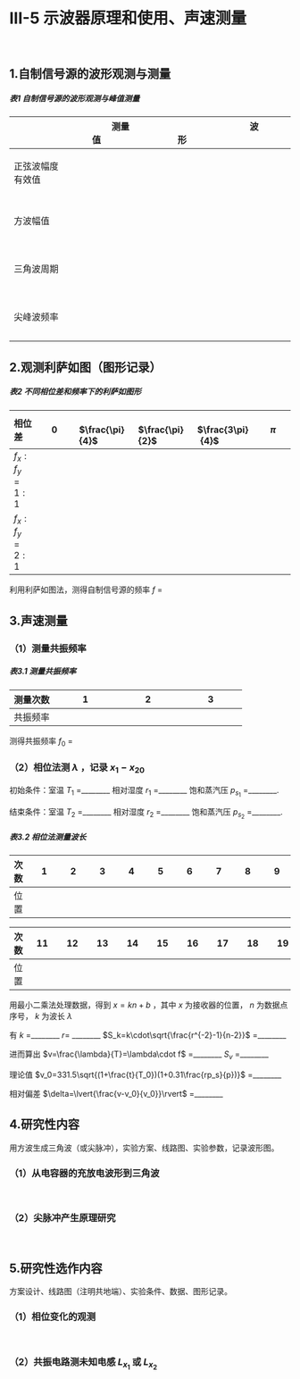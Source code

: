 # III-5 示波器原理和使用、声速测量

&emsp;

## **1.自制信号源的波形观测与测量**

##### 表1 自制信号源的波形观测与峰值测量

|   | &nbsp;&nbsp;&nbsp;&nbsp;&nbsp;&nbsp;&nbsp;&nbsp;&nbsp;&nbsp;&nbsp;测量值&nbsp;&nbsp;&nbsp;&nbsp;&nbsp;&nbsp;&nbsp;&nbsp;&nbsp; | &nbsp;&nbsp;&nbsp;&nbsp;&nbsp;&nbsp;&nbsp;&nbsp;&nbsp;&nbsp;&nbsp;&nbsp;&nbsp;&nbsp;&nbsp;&nbsp;&nbsp;&nbsp;&nbsp;&nbsp;&nbsp;&nbsp;&nbsp;&nbsp;&nbsp;&nbsp;&nbsp;&nbsp;&nbsp;&nbsp;&nbsp;波形&nbsp;&nbsp;&nbsp;&nbsp;&nbsp;&nbsp;&nbsp;&nbsp;&nbsp;&nbsp;&nbsp;&nbsp;&nbsp;&nbsp;&nbsp;&nbsp;&nbsp;&nbsp;&nbsp;&nbsp;&nbsp;&nbsp;&nbsp;&nbsp;&nbsp;&nbsp;&nbsp;&nbsp;&nbsp; |
| :--- | :---: | :---: |
| 正弦波幅度有效值 | <br><br><br><br> | <br><br><br><br> | <br><br><br><br> |
| 方波幅值 | <br><br><br><br> | <br><br><br><br> | <br><br><br><br> |
| 三角波周期 | <br><br><br><br> | <br><br><br><br> | <br><br><br><br> |
| 尖峰波频率 | <br><br><br><br> | <br><br><br><br> | <br><br><br><br> |

## **2.观测利萨如图（图形记录）**

##### 表2 不同相位差和频率下的利萨如图形

| 相位差 | &nbsp;&nbsp;&nbsp;&nbsp;&nbsp;&nbsp;&nbsp;&nbsp;&nbsp;&nbsp; $0$ &nbsp;&nbsp;&nbsp;&nbsp;&nbsp;&nbsp;&nbsp;&nbsp;&nbsp;&nbsp; | &nbsp;&nbsp;&nbsp;&nbsp;&nbsp;&nbsp;&nbsp;&nbsp;&nbsp;&nbsp; $\frac{\pi}{4}$ &nbsp;&nbsp;&nbsp;&nbsp;&nbsp;&nbsp;&nbsp;&nbsp;&nbsp;&nbsp; | &nbsp;&nbsp;&nbsp;&nbsp;&nbsp;&nbsp;&nbsp;&nbsp;&nbsp;&nbsp; $\frac{\pi}{2}$ &nbsp;&nbsp;&nbsp;&nbsp;&nbsp;&nbsp;&nbsp;&nbsp;&nbsp;&nbsp; | &nbsp;&nbsp;&nbsp;&nbsp;&nbsp;&nbsp;&nbsp;&nbsp;&nbsp;&nbsp; $\frac{3\pi}{4}$ &nbsp;&nbsp;&nbsp;&nbsp;&nbsp;&nbsp;&nbsp;&nbsp;&nbsp;&nbsp; | &nbsp;&nbsp;&nbsp;&nbsp;&nbsp;&nbsp;&nbsp;&nbsp;&nbsp;&nbsp; $\pi$ &nbsp;&nbsp;&nbsp;&nbsp;&nbsp;&nbsp;&nbsp;&nbsp;&nbsp;&nbsp; |
| :--- | :---: | :---: | :---: | :---: | :---: |
| $f_x:f_y=1:1$ | <br><br><br><br> | <br><br><br><br> | <br><br><br><br> | <br><br><br><br> | <br><br><br><br> |
| $f_x:f_y=2:1$ | <br><br><br><br> | <br><br><br><br> | <br><br><br><br> | <br><br><br><br> | <br><br><br><br> |

利用利萨如图法，测得自制信号源的频率 $f$ =

## **3.声速测量**

### （1）测量共振频率

##### 表3.1 测量共振频率

| 测量次数 | &nbsp;&nbsp;&nbsp;&nbsp;&nbsp;&nbsp;&nbsp;&nbsp;&nbsp;&nbsp;1&nbsp;&nbsp;&nbsp;&nbsp;&nbsp;&nbsp;&nbsp;&nbsp;&nbsp;&nbsp; | &nbsp;&nbsp;&nbsp;&nbsp;&nbsp;&nbsp;&nbsp;&nbsp;&nbsp;&nbsp;2&nbsp;&nbsp;&nbsp;&nbsp;&nbsp;&nbsp;&nbsp;&nbsp;&nbsp;&nbsp; | &nbsp;&nbsp;&nbsp;&nbsp;&nbsp;&nbsp;&nbsp;&nbsp;&nbsp;&nbsp;3&nbsp;&nbsp;&nbsp;&nbsp;&nbsp;&nbsp;&nbsp;&nbsp;&nbsp;&nbsp; |
| :--- | :---: | :---: | :---: |
| 共振频率 |

测得共振频率 $f_0$ =

### （2）相位法测 $\lambda$ ，记录 $x_1-x_{20}$

初始条件：室温 $T_1$ =________ 相对湿度 $r_1$ =________ 饱和蒸汽压 $p_{s_1}$ =________.

结束条件：室温 $T_2$ =________ 相对湿度 $r_2$ =________ 饱和蒸汽压 $p_{s_2}$ =________.

##### 表3.2 相位法测量波长

| 次数 | &nbsp;&nbsp;&nbsp;&nbsp;1&nbsp;&nbsp; | &nbsp;&nbsp;&nbsp;&nbsp;2&nbsp;&nbsp; | &nbsp;&nbsp;&nbsp;&nbsp;3&nbsp;&nbsp; | &nbsp;&nbsp;&nbsp;&nbsp;4&nbsp;&nbsp; | &nbsp;&nbsp;&nbsp;&nbsp;5&nbsp;&nbsp; | &nbsp;&nbsp;&nbsp;&nbsp;6&nbsp;&nbsp; | &nbsp;&nbsp;&nbsp;&nbsp;7&nbsp;&nbsp; | &nbsp;&nbsp;&nbsp;&nbsp;8&nbsp;&nbsp; | &nbsp;&nbsp;&nbsp;&nbsp;9&nbsp;&nbsp; | &nbsp;&nbsp;10&nbsp;&nbsp; |
| :--- | :---: | :---: | :---: | :---: | :---: | :---: | :---: | :---: | :---: | :---: |
| 位置 |

| 次数 | &nbsp;&nbsp;11&nbsp;&nbsp; | &nbsp;&nbsp;12&nbsp;&nbsp; | &nbsp;&nbsp;13&nbsp;&nbsp; | &nbsp;&nbsp;14&nbsp;&nbsp; | &nbsp;&nbsp;15&nbsp;&nbsp; | &nbsp;&nbsp;16&nbsp;&nbsp; | &nbsp;&nbsp;17&nbsp;&nbsp; | &nbsp;&nbsp;18&nbsp;&nbsp; | &nbsp;&nbsp;19&nbsp;&nbsp; | &nbsp;&nbsp;20&nbsp;&nbsp; |
| :--- | :---: | :---: | :---: | :---: | :---: | :---: | :---: | :---: | :---: | :---: |
| 位置 |

用最小二乘法处理数据，得到 $x=kn+b$ ，其中 $x$ 为接收器的位置， $n$ 为数据点序号， $k$ 为波长 $\lambda$

有 $k$ =________  $r=$ ________  $S_k=k\cdot\sqrt{\frac{r^{-2}-1}{n-2}}$ =________

进而算出 $v=\frac{\lambda}{T}=\lambda\cdot f$ =________  $S_v$ =________

理论值 $v_0=331.5\sqrt{(1+\frac{t}{T_0})(1+0.31\frac{rp_s}{p})}$ =________

相对偏差 $\delta=\lvert{\frac{v-v_0}{v_0}}\rvert$ =________

## **4.研究性内容**

用方波生成三角波（或尖脉冲），实验方案、线路图、实验参数，记录波形图。

### （1）从电容器的充放电波形到三角波

&emsp;&emsp;&emsp;&emsp;&emsp;

### （2）尖脉冲产生原理研究

&emsp;&emsp;&emsp;&emsp;&emsp;

## **5.研究性选作内容**

方案设计、线路图（注明共地端）、实验条件、数据、图形记录。

### （1）相位变化的观测

&emsp;&emsp;&emsp;&emsp;&emsp;

### （2）共振电路测未知电感 $L_{x_1}$ 或 $L_{x_2}$